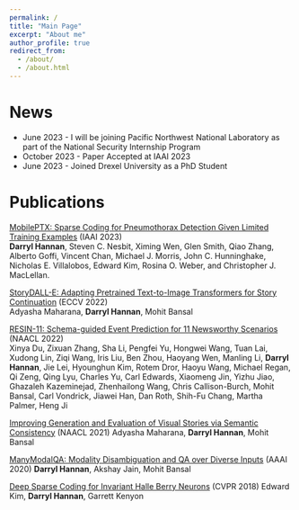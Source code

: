 ```yaml
---
permalink: /
title: "Main Page"
excerpt: "About me"
author_profile: true
redirect_from: 
  - /about/
  - /about.html
---
```


News
======
- June 2023 - I will be joining Pacific Northwest National Laboratory as part of the National Security Internship Program
- October 2023 - Paper Accepted at IAAI 2023
- June 2023 - Joined Drexel University as a PhD Student

Publications
======
[MobilePTX: Sparse Coding for Pneumothorax Detection Given Limited Training Examples](https://arxiv.org/abs/2212.03282) (IAAI 2023) <br>
**Darryl Hannan**, Steven C. Nesbit, Ximing Wen, Glen Smith, Qiao Zhang, Alberto Goffi, Vincent Chan, Michael J. Morris, John C. Hunninghake, Nicholas E. Villalobos, Edward Kim, Rosina O. Weber, and Christopher J. MacLellan.

[StoryDALL-E: Adapting Pretrained Text-to-Image Transformers for Story Continuation](https://arxiv.org/abs/2209.06192) (ECCV 2022) <br>
Adyasha Maharana, **Darryl Hannan**, Mohit Bansal

[RESIN-11: Schema-guided Event Prediction for 11 Newsworthy Scenarios](https://aclanthology.org/2022.naacl-demo.7/) (NAACL 2022) <br>
Xinya Du, Zixuan Zhang, Sha Li, Pengfei Yu, Hongwei Wang, Tuan Lai, Xudong Lin, Ziqi Wang, Iris Liu, Ben Zhou, Haoyang Wen, Manling Li, **Darryl Hannan**, Jie Lei, Hyounghun Kim, Rotem Dror, Haoyu Wang, Michael Regan, Qi Zeng, Qing Lyu, Charles Yu, Carl Edwards, Xiaomeng Jin, Yizhu Jiao, Ghazaleh Kazeminejad, Zhenhailong Wang, Chris Callison-Burch, Mohit Bansal, Carl Vondrick, Jiawei Han, Dan Roth, Shih-Fu Chang, Martha Palmer, Heng Ji

[Improving Generation and Evaluation of Visual Stories via Semantic Consistency](https://arxiv.org/abs/2105.10026) (NAACL 2021)
Adyasha Maharana, **Darryl Hannan**, Mohit Bansal

[ManyModalQA: Modality Disambiguation and QA over Diverse Inputs](https://arxiv.org/abs/2001.08034) (AAAI 2020)
**Darryl Hannan**, Akshay Jain, Mohit Bansal

[Deep Sparse Coding for Invariant Halle Berry Neurons](https://arxiv.org/abs/1711.07998) (CVPR 2018)
Edward Kim, **Darryl Hannan**, Garrett Kenyon
